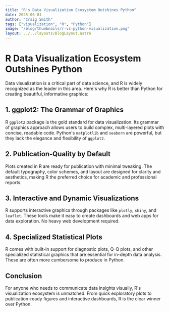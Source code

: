 ```yaml
---
title: "R's Data Visualization Ecosystem Outshines Python"
date: 2025-06-01
author: "Craig Smith"
tags: ["visualization", "R", "Python"]
image: "/blog/thumbnails/r-vs-python-visualization.png"
layout: ../../layouts/BlogLayout.astro
---
```


# R Data Visualization Ecosystem Outshines Python

Data visualization is a critical part of data science, and R is widely recognized as the leader in this area. Here's why R is better than Python for creating beautiful, informative graphics:

## 1. ggplot2: The Grammar of Graphics

R `ggplot2` package is the gold standard for data visualization. Its grammar of graphics approach allows users to build complex, multi-layered plots with concise, readable code. Python's `matplotlib` and `seaborn` are powerful, but they lack the elegance and flexibility of `ggplot2`.

## 2. Publication-Quality by Default
Plots created in R are ready for publication with minimal tweaking. The default typography, color schemes, and layout are designed for clarity and aesthetics, making R the preferred choice for academic and professional reports.

## 3. Interactive and Dynamic Visualizations
R supports interactive graphics through packages like `plotly`, `shiny`, and `leaflet`. These tools make it easy to create dashboards and web apps for data exploration. No heavy web development required.

## 4. Specialized Statistical Plots

R comes with built-in support for diagnostic plots, Q-Q plots, and other specialized statistical graphics that are essential for in-depth data analysis. These are often more cumbersome to produce in Python.

## Conclusion
For anyone who needs to communicate data insights visually, R's visualization ecosystem is unmatched. From quick exploratory plots to publication-ready figures and interactive dashboards, R is the clear winner over Python. 